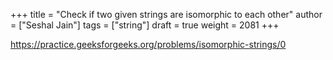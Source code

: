 +++
title = "Check if two given strings are isomorphic to each other"
author = ["Seshal Jain"]
tags = ["string"]
draft = true
weight = 2081
+++

<https://practice.geeksforgeeks.org/problems/isomorphic-strings/0>
